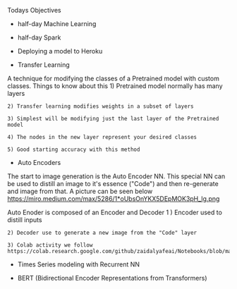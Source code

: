 Todays Objectives

* half-day Machine Learning
* half-day Spark

* Deploying a model to Heroku

* Transfer Learning

A technique for modifying the classes of a Pretrained model with custom classes. Things to know about this
    1) Pretrained model normally has many layers
    
    2) Transfer learning modifies weights in a subset of layers

    3) Simplest will be modifying just the last layer of the Pretrained model

    4) The nodes in the new layer represent your desired classes

    5) Good starting accuracy with this method

* Auto Encoders

The start to image generation is the Auto Encoder NN. This special NN can be used to distill an image to it's essence ("Code") and then re-generate and image from that. A picture can be seen below
https://miro.medium.com/max/5286/1*oUbsOnYKX5DEpMOK3pH_lg.png

Auto Enoder is composed of an Encoder and Decoder
    1 ) Encoder used to distill inputs

    2) Decoder use to generate a new image from the "Code" layer

    3) Colab activity we follow
    https://colab.research.google.com/github/zaidalyafeai/Notebooks/blob/master/AutoEncoders.ipynb

* Times Series modeling with Recurrent NN

* BERT (Bidirectional Encoder Representations from Transformers)